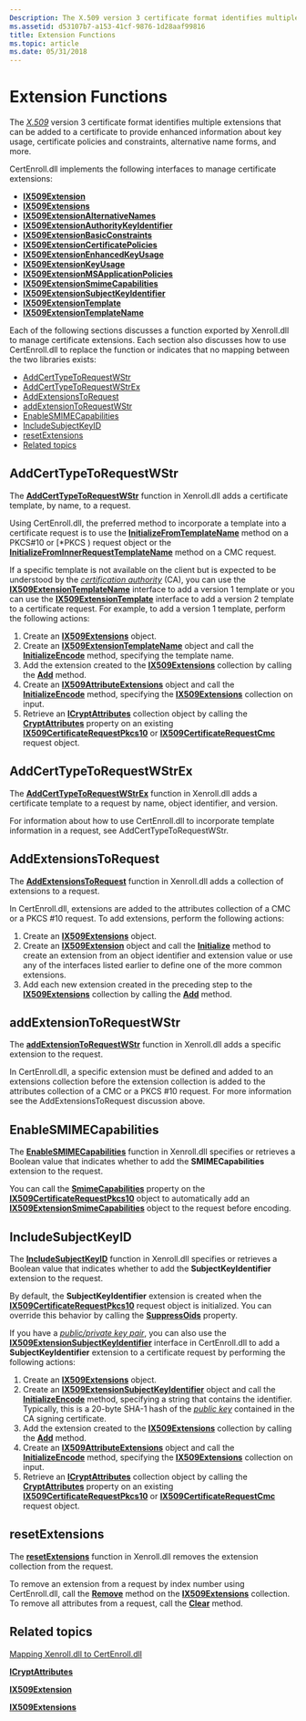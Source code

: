 ```yaml
---
Description: The X.509 version 3 certificate format identifies multiple extensions that can be added to a certificate to provide enhanced information about key usage, certificate policies and constraints, alternative name forms, and more.
ms.assetid: d53107b7-a153-41cf-9876-1d28aaf99816
title: Extension Functions
ms.topic: article
ms.date: 05/31/2018
---
```


# Extension Functions

The [*X.509*](/windows/desktop/SecGloss/x-gly) version 3 certificate format identifies multiple extensions that can be added to a certificate to provide enhanced information about key usage, certificate policies and constraints, alternative name forms, and more.

CertEnroll.dll implements the following interfaces to manage certificate extensions:

-   [**IX509Extension**](/windows/desktop/api/CertEnroll/nn-certenroll-ix509extension)
-   [**IX509Extensions**](/windows/desktop/api/CertEnroll/nn-certenroll-ix509extensions)
-   [**IX509ExtensionAlternativeNames**](/windows/desktop/api/CertEnroll/nn-certenroll-ix509extensionalternativenames)
-   [**IX509ExtensionAuthorityKeyIdentifier**](/windows/desktop/api/CertEnroll/nn-certenroll-ix509extensionauthoritykeyidentifier)
-   [**IX509ExtensionBasicConstraints**](/windows/desktop/api/CertEnroll/nn-certenroll-ix509extensionbasicconstraints)
-   [**IX509ExtensionCertificatePolicies**](/windows/desktop/api/CertEnroll/nn-certenroll-ix509extensioncertificatepolicies)
-   [**IX509ExtensionEnhancedKeyUsage**](/windows/desktop/api/CertEnroll/nn-certenroll-ix509extensionenhancedkeyusage)
-   [**IX509ExtensionKeyUsage**](/windows/desktop/api/CertEnroll/nn-certenroll-ix509extensionkeyusage)
-   [**IX509ExtensionMSApplicationPolicies**](/windows/desktop/api/CertEnroll/nn-certenroll-ix509extensionmsapplicationpolicies)
-   [**IX509ExtensionSmimeCapabilities**](/windows/desktop/api/CertEnroll/nn-certenroll-ix509extensionsmimecapabilities)
-   [**IX509ExtensionSubjectKeyIdentifier**](/windows/desktop/api/CertEnroll/nn-certenroll-ix509extensionsubjectkeyidentifier)
-   [**IX509ExtensionTemplate**](/windows/desktop/api/CertEnroll/nn-certenroll-ix509extensiontemplate)
-   [**IX509ExtensionTemplateName**](/windows/desktop/api/CertEnroll/nn-certenroll-ix509extensiontemplatename)

Each of the following sections discusses a function exported by Xenroll.dll to manage certificate extensions. Each section also discusses how to use CertEnroll.dll to replace the function or indicates that no mapping between the two libraries exists:

-   [AddCertTypeToRequestWStr](#addcerttypetorequestwstr)
-   [AddCertTypeToRequestWStrEx](#addcerttypetorequestwstrex)
-   [AddExtensionsToRequest](#addextensionstorequest)
-   [addExtensionToRequestWStr](#addextensiontorequestwstr)
-   [EnableSMIMECapabilities](#enablesmimecapabilities)
-   [IncludeSubjectKeyID](#includesubjectkeyid)
-   [resetExtensions](#resetextensions)
-   [Related topics](#related-topics)

## AddCertTypeToRequestWStr

The [**AddCertTypeToRequestWStr**](/windows/desktop/api/xenroll/nf-xenroll-ienroll-addcerttypetorequestwstr) function in Xenroll.dll adds a certificate template, by name, to a request.

Using CertEnroll.dll, the preferred method to incorporate a template into a certificate request is to use the [**InitializeFromTemplateName**](/windows/desktop/api/CertEnroll/nf-certenroll-ix509certificaterequestpkcs10-initializefromtemplatename) method on a PKCS\#10 or [*PKCS ) request object or the [**InitializeFromInnerRequestTemplateName**](/windows/desktop/api/CertEnroll/nf-certenroll-ix509certificaterequestcmc-initializefrominnerrequesttemplatename) method on a CMC request.

If a specific template is not available on the client but is expected to be understood by the [*certification authority*](/windows/desktop/SecGloss/c-gly) (CA), you can use the [**IX509ExtensionTemplateName**](/windows/desktop/api/CertEnroll/nn-certenroll-ix509extensiontemplatename) interface to add a version 1 template or you can use the [**IX509ExtensionTemplate**](/windows/desktop/api/CertEnroll/nn-certenroll-ix509extensiontemplate) interface to add a version 2 template to a certificate request. For example, to add a version 1 template, perform the following actions:

1.  Create an [**IX509Extensions**](/windows/desktop/api/CertEnroll/nn-certenroll-ix509extensions) object.
2.  Create an [**IX509ExtensionTemplateName**](/windows/desktop/api/CertEnroll/nn-certenroll-ix509extensiontemplatename) object and call the [**InitializeEncode**](/windows/desktop/api/CertEnroll/nf-certenroll-ix509extensiontemplatename-initializeencode) method, specifying the template name.
3.  Add the extension created to the [**IX509Extensions**](/windows/desktop/api/CertEnroll/nn-certenroll-ix509extensions) collection by calling the [**Add**](/windows/desktop/api/CertEnroll/nf-certenroll-ix509extensions-add) method.
4.  Create an [**IX509AttributeExtensions**](/windows/desktop/api/CertEnroll/nn-certenroll-ix509attributeextensions) object and call the [**InitializeEncode**](/windows/desktop/api/CertEnroll/nf-certenroll-ix509attributeextensions-initializeencode) method, specifying the [**IX509Extensions**](/windows/desktop/api/CertEnroll/nn-certenroll-ix509extensions) collection on input.
5.  Retrieve an [**ICryptAttributes**](/windows/desktop/api/CertEnroll/nn-certenroll-icryptattributes) collection object by calling the [**CryptAttributes**](/windows/desktop/api/CertEnroll/nf-certenroll-ix509certificaterequestpkcs10-get_cryptattributes) property on an existing [**IX509CertificateRequestPkcs10**](/windows/desktop/api/CertEnroll/nn-certenroll-ix509certificaterequestpkcs10) or [**IX509CertificateRequestCmc**](/windows/desktop/api/CertEnroll/nn-certenroll-ix509certificaterequestcmc) request object.

## AddCertTypeToRequestWStrEx

The [**AddCertTypeToRequestWStrEx**](/windows/desktop/api/xenroll/nf-xenroll-ienroll4-addcerttypetorequestwstrex) function in Xenroll.dll adds a certificate template to a request by name, object identifier, and version.

For information about how to use CertEnroll.dll to incorporate template information in a request, see AddCertTypeToRequestWStr.

## AddExtensionsToRequest

The [**AddExtensionsToRequest**](/windows/desktop/api/xenroll/nf-xenroll-ienroll-addextensionstorequest) function in Xenroll.dll adds a collection of extensions to a request.

In CertEnroll.dll, extensions are added to the attributes collection of a CMC or a PKCS \#10 request. To add extensions, perform the following actions:

1.  Create an [**IX509Extensions**](/windows/desktop/api/CertEnroll/nn-certenroll-ix509extensions) object.
2.  Create an [**IX509Extension**](/windows/desktop/api/CertEnroll/nn-certenroll-ix509extension) object and call the [**Initialize**](/windows/desktop/api/CertEnroll/nf-certenroll-ix509extension-initialize) method to create an extension from an object identifier and extension value or use any of the interfaces listed earlier to define one of the more common extensions.
3.  Add each new extension created in the preceding step to the [**IX509Extensions**](/windows/desktop/api/CertEnroll/nn-certenroll-ix509extensions) collection by calling the [**Add**](/windows/desktop/api/CertEnroll/nf-certenroll-ix509extensions-add) method.

## addExtensionToRequestWStr

The [**addExtensionToRequestWStr**](/windows/desktop/api/xenroll/nf-xenroll-ienroll4-addextensiontorequestwstr) function in Xenroll.dll adds a specific extension to the request.

In CertEnroll.dll, a specific extension must be defined and added to an extensions collection before the extension collection is added to the attributes collection of a CMC or a PKCS \#10 request. For more information see the AddExtensionsToRequest discussion above.

## EnableSMIMECapabilities

The [**EnableSMIMECapabilities**](/windows/desktop/api/xenroll/nf-xenroll-ienroll2-get_enablesmimecapabilities) function in Xenroll.dll specifies or retrieves a Boolean value that indicates whether to add the **SMIMECapabilities** extension to the request.

You can call the [**SmimeCapabilities**](/windows/desktop/api/CertEnroll/nf-certenroll-ix509certificaterequestpkcs10-get_smimecapabilities) property on the [**IX509CertificateRequestPkcs10**](/windows/desktop/api/CertEnroll/nn-certenroll-ix509certificaterequestpkcs10) object to automatically add an [**IX509ExtensionSmimeCapabilities**](/windows/desktop/api/CertEnroll/nn-certenroll-ix509extensionsmimecapabilities) object to the request before encoding.

## IncludeSubjectKeyID

The [**IncludeSubjectKeyID**](/windows/desktop/api/xenroll/nf-xenroll-ienroll4-get_includesubjectkeyid) function in Xenroll.dll specifies or retrieves a Boolean value that indicates whether to add the **SubjectKeyIdentifier** extension to the request.

By default, the **SubjectKeyIdentifier** extension is created when the [**IX509CertificateRequestPkcs10**](/windows/desktop/api/CertEnroll/nn-certenroll-ix509certificaterequestpkcs10) request object is initialized. You can override this behavior by calling the [**SuppressOids**](/windows/desktop/api/CertEnroll/nf-certenroll-ix509certificaterequestpkcs10-get_suppressoids) property.

If you have a [*public/private key pair*](/windows/desktop/SecGloss/p-gly), you can also use the [**IX509ExtensionSubjectKeyIdentifier**](/windows/desktop/api/CertEnroll/nn-certenroll-ix509extensionsubjectkeyidentifier) interface in CertEnroll.dll to add a **SubjectKeyIdentifier** extension to a certificate request by performing the following actions:

1.  Create an [**IX509Extensions**](/windows/desktop/api/CertEnroll/nn-certenroll-ix509extensions) object.
2.  Create an [**IX509ExtensionSubjectKeyIdentifier**](/windows/desktop/api/CertEnroll/nn-certenroll-ix509extensionsubjectkeyidentifier) object and call the [**InitializeEncode**](/windows/desktop/api/CertEnroll/nf-certenroll-ix509extensionsubjectkeyidentifier-initializeencode) method, specifying a string that contains the identifier. Typically, this is a 20-byte SHA-1 hash of the [*public key*](/windows/desktop/SecGloss/p-gly) contained in the CA signing certificate.
3.  Add the extension created to the [**IX509Extensions**](/windows/desktop/api/CertEnroll/nn-certenroll-ix509extensions) collection by calling the [**Add**](/windows/desktop/api/CertEnroll/nf-certenroll-ix509extensions-add) method.
4.  Create an [**IX509AttributeExtensions**](/windows/desktop/api/CertEnroll/nn-certenroll-ix509attributeextensions) object and call the [**InitializeEncode**](/windows/desktop/api/CertEnroll/nf-certenroll-ix509attributeextensions-initializeencode) method, specifying the [**IX509Extensions**](/windows/desktop/api/CertEnroll/nn-certenroll-ix509extensions) collection on input.
5.  Retrieve an [**ICryptAttributes**](/windows/desktop/api/CertEnroll/nn-certenroll-icryptattributes) collection object by calling the [**CryptAttributes**](/windows/desktop/api/CertEnroll/nf-certenroll-ix509certificaterequestpkcs10-get_cryptattributes) property on an existing [**IX509CertificateRequestPkcs10**](/windows/desktop/api/CertEnroll/nn-certenroll-ix509certificaterequestpkcs10) or [**IX509CertificateRequestCmc**](/windows/desktop/api/CertEnroll/nn-certenroll-ix509certificaterequestcmc) request object.

## resetExtensions

The [**resetExtensions**](/windows/desktop/api/xenroll/nf-xenroll-ienroll4-resetextensions) function in Xenroll.dll removes the extension collection from the request.

To remove an extension from a request by index number using CertEnroll.dll, call the [**Remove**](/windows/desktop/api/CertEnroll/nf-certenroll-ix509extensions-remove) method on the [**IX509Extensions**](/windows/desktop/api/CertEnroll/nn-certenroll-ix509extensions) collection. To remove all attributes from a request, call the [**Clear**](/windows/desktop/api/CertEnroll/nf-certenroll-ix509extensions-clear) method.

## Related topics

<dl> <dt>

[Mapping Xenroll.dll to CertEnroll.dll](mapping-xenroll-dll-to-certenroll-dll.md)
</dt> <dt>

[**ICryptAttributes**](/windows/desktop/api/CertEnroll/nn-certenroll-icryptattributes)
</dt> <dt>

[**IX509Extension**](/windows/desktop/api/CertEnroll/nn-certenroll-ix509extension)
</dt> <dt>

[**IX509Extensions**](/windows/desktop/api/CertEnroll/nn-certenroll-ix509extensions)
</dt> </dl>

 

 